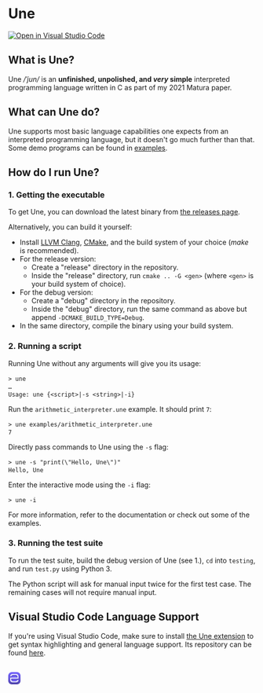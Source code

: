 # Une

[![Open in Visual Studio Code](https://img.shields.io/static/v1?logo=visualstudiocode&label=&message=Open%20in%20Visual%20Studio%20Code&labelColor=2c2c32&color=007acc&logoColor=007acc)](https://open.vscode.dev/thechnet/une)

## What is Une?

Une */ˈjun/* is an **unfinished, unpolished, and *very* simple** interpreted programming language written in C as part of my 2021 Matura paper.

## What can Une do?

Une supports most basic language capabilities one expects from an interpreted programming language, but it doesn't go much further than that.
Some demo programs can be found in [examples](examples).

## How do I run Une?

### 1. Getting the executable

To get Une, you can download the latest binary from [the releases page](https://github.com/thechnet/une/releases/latest).

Alternatively, you can build it yourself:

- Install [LLVM Clang](https://clang.llvm.org), [CMake](https://cmake.org), and the build system of your choice (*make* is recommended).
- For the release version:
  - Create a "release" directory in the repository.
  - Inside the "release" directory, run `cmake .. -G <gen>` (where `<gen>` is your build system of choice).
- For the debug version:
  - Create a "debug" directory in the repository.
  - Inside the "debug" directory, run the same command as above but append `-DCMAKE_BUILD_TYPE=Debug`.
- In the same directory, compile the binary using your build system.

### 2. Running a script

Running Une without any arguments will give you its usage:

```
> une
…
Usage: une {<script>|-s <string>|-i}
```

Run the `arithmetic_interpreter.une` example. It should print `7`:

```
> une examples/arithmetic_interpreter.une
7
```

Directly pass commands to Une using the `-s` flag:

```
> une -s "print(\"Hello, Une\")"
Hello, Une
```

Enter the interactive mode using the `-i` flag:

```
> une -i
```

For more information, refer to the documentation or check out some of the examples.

### 3. Running the test suite

To run the test suite, build the debug version of Une (see 1.), `cd` into `testing`, and run `test.py` using Python 3.

The Python script will ask for manual input twice for the first test case. The remaining cases will not require manual input.

## Visual Studio Code Language Support

If you're using Visual Studio Code, make sure to install [the Une extension](https://marketplace.visualstudio.com/items?itemName=chnet.une) to get syntax highlighting and general language support. Its repository can be found [here](https://github.com/thechnet/une-vscode).

<br/>

<img src="res/icon.png" width=5%>

